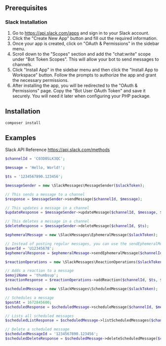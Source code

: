 ## Prerequisites
### Slack Installation
1. Go to https://api.slack.com/apps and sign in to your Slack account.
2. Click the "Create New App" button and fill out the required information.
3. Once your app is created, click on "OAuth & Permissions" in the sidebar menu.
4. Scroll down to the "Scopes" section and add the "chat:write" scope under "Bot Token Scopes". This will allow your bot to send messages to channels.
5. Click "Install App" in the sidebar menu and then click the "Install App to Workspace" button. Follow the prompts to authorize the app and grant the necessary permissions.
6. After installing the app, you will be redirected to the "OAuth & Permissions" page. Copy the "Bot User OAuth Token" and save it securely. You will need it later when configuring your PHP package.


## Installation
```shell
composer install
```

## Examples
Slack API Reference https://api.slack.com/methods

```php
$channelId = 'C03D0SLK3QC';

$message = 'Hello, World!';

$ts = '1234567890.123456';

$messageSender = new \SlackMessages\MessageSender($slackToken);

// This sends a message to a channel
$response = $messageSender->sendMessage($channelId, $message);

// This updates a message in a channel
$updateResponse = $messageSender->updateMessage($channelId, $message, $ts);

// This deletes a message in a channel
$deleteResponse = $messageSender->deleteMessage($channelId, $ts);

$ephemeralMessage = new \SlackMessages\EphemeralMessage($slackToken);

// Instead of posting regular messages, you can use the sendEphemeralMessage method to send messages that are visible only to a specific user in a conversation.
$userId = 'U12345678';
$ephemeralResponse = $ephemeralMessage->sendEphemeralMessage($channelId, $message, $userId);

$reactionOperations = new \SlackMessages\ReactionOperations($slackToken);

// Adds a reaction to a message
$emojiName = 'thumbsup';
$reactionResponse = $reactionOperations->addReaction($channelId, $ts, $emojiName);

$scheduledMessage = new \SlackMessages\ScheduledMessage($slackToken);

// Schedules a message
$postAt = 1672845600;
$scheduledResponse = $scheduledMessage->scheduleMessage($channelId, $message, $postAt);

// Lists all scheduled messages
$scheduledListResponse = $scheduledMessage->listScheduledMessages($channelId);

// Delete a scheduled message
$scheduledMessageId = '1234567890.123456';
$scheduledDeleteResponse = $scheduledMessage->deleteScheduledMessage($channelId, $scheduledMessageId);
```

